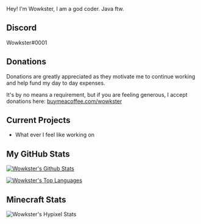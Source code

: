 Hey! I'm Wowkster, I am a god coder. Java ftw.

## Discord
Wowkster#0001

## Donations
Donations are greatly appreciated as they motivate me to continue working and help fund my day to day expenses.

It's by no means a requirement, but if you are feeling generous, I accept donations here: [buymeacoffee.com/wowkster](https://www.buymeacoffee.com/wowkster)

## Current Projects

* What ever I feel like working on

## My GitHub Stats

[![Wowkster's Github Stats](https://github-readme-stats.vercel.app/api?username=wowkster&count_private=true&include_all_commits=true&show_icons=true&theme=algolia)](https://github.com/anuraghazra/github-readme-stats)

[![Wowkster's Top Languages](https://github-readme-stats.vercel.app/api/top-langs/?username=wowkster&layout=compact&theme=algolia)](https://github.com/anuraghazra/github-readme-stats)

## Minecraft Stats

![Wowkster's Hypixel Stats](https://hypixel.paniek.de/signature/4604daebb3594471964ce6acdf8af1d0/general-small)
